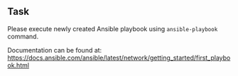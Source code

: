 ## Task

Please execute newly created Ansible playbook using `ansible-playbook` command.

Documentation can be found at: <https://docs.ansible.com/ansible/latest/network/getting_started/first_playbook.html>

